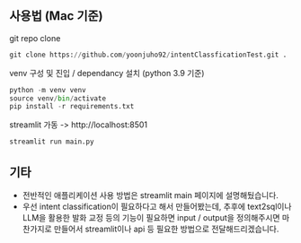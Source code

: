 ## 사용법 (Mac 기준)

git repo clone
```python
git clone https://github.com/yoonjuho92/intentClassficationTest.git .
```

venv 구성 및 진입 / dependancy 설치 (python 3.9 기준)
```python
python -m venv venv
source venv/bin/activate
pip install -r requirements.txt
```

streamlit 가동 -> http://localhost:8501
```python
streamlit run main.py
```

## 기타

- 전반적인 애플리케이션 사용 방법은 streamlit main 페이지에 설명해뒀습니다.
- 우선 intent classification이 필요하다고 해서 만들어봤는데, 추후에 text2sql이나 LLM을 활용한 발화 교정 등의 기능이 필요하면 input / output을 정의해주시면 마찬가지로 만들어서 streamlit이나 api 등 필요한 방법으로 전달해드리겠습니다.
